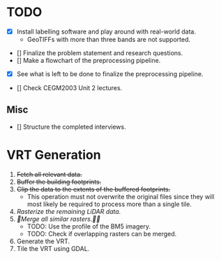 # TODO

- [X] Install labelling software and play around with real-world data.
    - GeoTIFFs with more than three bands are not supported.
- [] Finalize the problem statement and research questions.
- [] Make a flowchart of the preprocessing pipeline.
- [X] See what is left to be done to finalize the preprocessing pipeline.
- [] Check CEGM2003 Unit 2 lectures.

## Misc

- [] Structure the completed interviews.

# VRT Generation

1. ~~Fetch all relevant data.~~
2. ~~Buffer the building footprints.~~
3. ~~Clip the data to the extents of the
   buffered footprints.~~
    - This operation must not overwrite
      the original files since they will
      most likely be required to process
      more than a single tile.
4. *Rasterize the remaining LiDAR data.*
5. *Merge all similar rasters.*
    - TODO: Use the profile of the BM5
      imagery.
    - TODO: Check if overlapping rasters
      can be merged.
6. Generate the VRT.
7. Tile the VRT using GDAL.